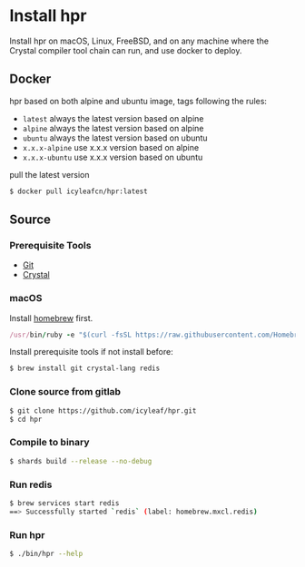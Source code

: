# Install hpr

Install hpr on macOS, Linux, FreeBSD, and on any machine where the Crystal compiler tool chain can run,
and use docker to deploy.

## Docker

hpr based on both alpine and ubuntu image, tags following the rules:

- `latest` always the latest version based on alpine
- `alpine` always the latest version based on alpine
- `ubuntu` always the latest version based on ubuntu
- `x.x.x-alpine` use x.x.x version based on alpine
- `x.x.x-ubuntu` use x.x.x version based on ubuntu

pull the latest version

```bash
$ docker pull icyleafcn/hpr:latest
```

## Source

### Prerequisite Tools

- [Git](https://git-scm.com/)
- [Crystal](https://github.com/crystal-lang/crystal)

### macOS

Install [homebrew](http://brew.sh/) first.

```ruby
/usr/bin/ruby -e "$(curl -fsSL https://raw.githubusercontent.com/Homebrew/install/master/install)"
```

Install prerequisite tools if not install before:

```bash
$ brew install git crystal-lang redis
```

### Clone source from gitlab

```bash
$ git clone https://github.com/icyleaf/hpr.git
$ cd hpr
```

### Compile to binary

```bash
$ shards build --release --no-debug
```

### Run redis

```bash
$ brew services start redis
==> Successfully started `redis` (label: homebrew.mxcl.redis)
```

### Run hpr

```bash
$ ./bin/hpr --help
```
